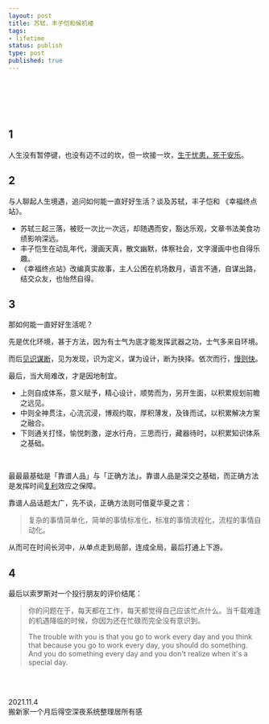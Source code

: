 ```yaml
---
layout: post
title: 苏轼，丰子恺和候机楼
tags: 
- lifetime
status: publish
type: post
published: true
---
```



<br>
<br>


<br>
<br>

## 1

人生没有暂停键，也没有迈不过的坎，但一坎接一坎，[生于忧患，死于安乐](https://www.wikiwand.com/en/Mencius_(book))。

## 2

与人聊起人生境遇，追问如何能一直好好生活？谈及苏轼，丰子恺和 《幸福终点站》。

* 苏轼三起三落，被贬一次比一次远，却随遇而安，豁达乐观，文章书法美食功绩影响深远。
* 丰子恺生在动乱年代，漫画天真，散文幽默，体察社会，文字漫画中也自得乐趣。
* 《幸福终点站》改编真实故事，主人公困在机场数月，语言不通，自谋出路，结交众友，也怡然自得。

## 3

那如何能一直好好生活呢？

先是优化环境，甚于方法，因为有士气为底才能发挥武器之功，士气多来自环境。

而后[见识谋断](https://www.ckmao.pro/)，见为发现，识为定义，谋为设计，断为抉择。依次而行，[慢则快](https://so.gushiwen.cn/mingju/juv_e8562abf41f6.aspx)。

最后，当大局难改，才是因地制宜。

* 上则自成体系，意义赋予，精心设计，顺势而为，另开生面，以积累规划前瞻之远见。
* 中则全神贯注，心流沉浸，博观约取，厚积薄发，及锋而试，以积累解决方案之融合。
* 下则通关打怪，愉悦刺激，逆水行舟，三思而行，藏器待时，以积累知识体系之基础。

<br>

最最最基础是「靠谱人品」与「正确方法」。靠谱人品是深交之基础，而正确方法是发挥时间[复利](https://www.wikiwand.com/en/Compound_interest)效应之保障。

靠谱人品话题太广，先不谈，正确方法则可借夏华夏之言：

> 复杂的事情简单化，简单的事情标准化，标准的事情流程化，流程的事情自动化。

从而可在时间长河中，从单点走到局部，连成全局，最后打通上下游。

## 4

最后以索罗斯对一个投行朋友的评价结尾：

> 你的问题在于，每天都在工作，每天都觉得自己应该忙点什么。当千载难逢的机遇降临的时候，你因为还在忙碌而完全没有意识到。
> 
> The trouble with you is that you go to work every day and you think that because you go to work every day, you should do something. And you do something every day and you don't realize when it's a special day.


<br>
<br>


2021.11.4 <br>
搬新家一个月后得空深夜系统整理居所有感
 <br>
 <br>





